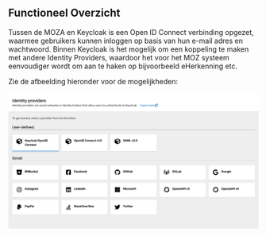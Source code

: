 ## Functioneel Overzicht

Tussen de MOZA en Keycloak is een Open ID Connect verbinding opgezet, waarmee gebruikers kunnen inloggen op basis van hun e-mail adres en wachtwoord. Binnen Keycloak is het mogelijk om een koppeling te maken met andere Identity Providers, waardoor het voor het MOZ systeem eenvoudiger wordt om aan te haken op bijvoorbeeld eHerkenning etc.

Zie de afbeelding hieronder voor de mogelijkheden:

![Identity Providers](images/keycloak-ips.png)
